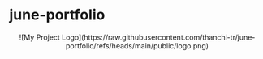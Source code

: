 # june-portfolio

<p align="center">
    ![My Project Logo](https://raw.githubusercontent.com/thanchi-tr/june-portfolio/refs/heads/main/public/logo.png)
</p>
